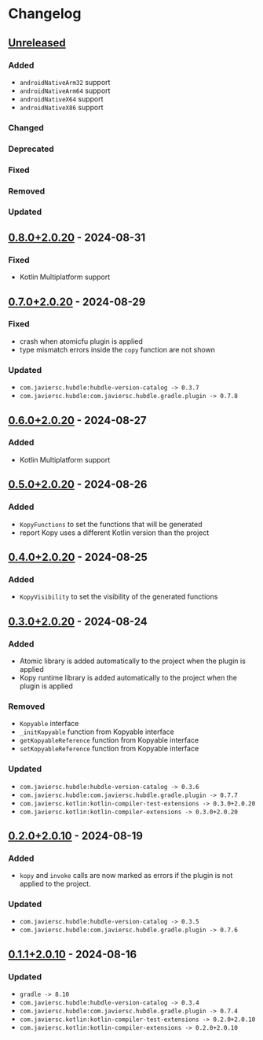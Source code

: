 # Changelog

## [Unreleased]

### Added

- `androidNativeArm32` support
- `androidNativeArm64` support
- `androidNativeX64` support
- `androidNativeX86` support

### Changed

### Deprecated

### Fixed

### Removed

### Updated

## [0.8.0+2.0.20] - 2024-08-31

### Fixed

- Kotlin Multiplatform support

## [0.7.0+2.0.20] - 2024-08-29

### Fixed

- crash when atomicfu plugin is applied
- type mismatch errors inside the `copy` function are not shown

### Updated

- `com.javiersc.hubdle:hubdle-version-catalog -> 0.3.7`
- `com.javiersc.hubdle:com.javiersc.hubdle.gradle.plugin -> 0.7.8`

## [0.6.0+2.0.20] - 2024-08-27

### Added

- Kotlin Multiplatform support

## [0.5.0+2.0.20] - 2024-08-26

### Added

- `KopyFunctions` to set the functions that will be generated
- report Kopy uses a different Kotlin version than the project

## [0.4.0+2.0.20] - 2024-08-25

### Added

- `KopyVisibility` to set the visibility of the generated functions

## [0.3.0+2.0.20] - 2024-08-24

### Added

- Atomic library is added automatically to the project when the plugin is applied
- Kopy runtime library is added automatically to the project when the plugin is applied

### Removed

- `Kopyable` interface
- `_initKopyable` function from Kopyable interface
- `getKopyableReference` function from Kopyable interface
- `setKopyableReference` function from Kopyable interface

### Updated

- `com.javiersc.hubdle:hubdle-version-catalog -> 0.3.6`
- `com.javiersc.hubdle:com.javiersc.hubdle.gradle.plugin -> 0.7.7`
- `com.javiersc.kotlin:kotlin-compiler-test-extensions -> 0.3.0+2.0.20`
- `com.javiersc.kotlin:kotlin-compiler-extensions -> 0.3.0+2.0.20`

## [0.2.0+2.0.10] - 2024-08-19

### Added

- `kopy` and `invoke` calls are now marked as errors if the plugin is not applied to the project.

### Updated

- `com.javiersc.hubdle:hubdle-version-catalog -> 0.3.5`
- `com.javiersc.hubdle:com.javiersc.hubdle.gradle.plugin -> 0.7.6`

## [0.1.1+2.0.10] - 2024-08-16

### Updated

- `gradle -> 8.10`
- `com.javiersc.hubdle:hubdle-version-catalog -> 0.3.4`
- `com.javiersc.hubdle:com.javiersc.hubdle.gradle.plugin -> 0.7.4`
- `com.javiersc.kotlin:kotlin-compiler-test-extensions -> 0.2.0+2.0.10`
- `com.javiersc.kotlin:kotlin-compiler-extensions -> 0.2.0+2.0.10`

[Unreleased]: https://github.com/JavierSegoviaCordoba/kopy/compare/0.8.0+2.0.20...HEAD

[0.8.0+2.0.20]: https://github.com/JavierSegoviaCordoba/kopy/compare/0.7.0+2.0.20...0.8.0+2.0.20

[0.7.0+2.0.20]: https://github.com/JavierSegoviaCordoba/kopy/compare/0.6.0+2.0.20...0.7.0+2.0.20

[0.6.0+2.0.20]: https://github.com/JavierSegoviaCordoba/kopy/compare/0.5.0+2.0.20...0.6.0+2.0.20

[0.5.0+2.0.20]: https://github.com/JavierSegoviaCordoba/kopy/compare/0.4.0+2.0.20...0.5.0+2.0.20

[0.4.0+2.0.20]: https://github.com/JavierSegoviaCordoba/kopy/compare/0.3.0+2.0.20...0.4.0+2.0.20

[0.3.0+2.0.20]: https://github.com/JavierSegoviaCordoba/kopy/compare/0.2.0+2.0.10...0.3.0+2.0.20

[0.2.0+2.0.10]: https://github.com/JavierSegoviaCordoba/kopy/compare/0.1.1+2.0.10...0.2.0+2.0.10

[0.1.1+2.0.10]: https://github.com/JavierSegoviaCordoba/kopy/commits/0.1.1+2.0.10
